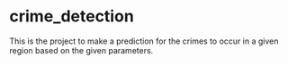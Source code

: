 # crime_detection
This is the project to make a prediction for the crimes to occur in a given region based on the given parameters.
